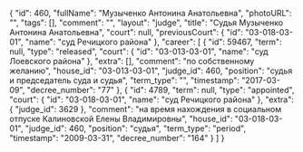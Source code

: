 {
    "id": 460,
    "fullName": "Музыченко Антонина Анатольевна",
    "photoURL": "",
    "tags": [],
    "comment": "",
    "layout": "judge",
    "title": "Судья Музыченко Антонина Анатольевна",
    "court": null,
    "previousCourt": {
        "id": "03-018-03-01",
        "name": "суд Речицкого района"
    },
    "career": [
        {
            "id": 59467,
            "term": null,
            "type": "released",
            "court": {
                "id": "03-013-03-01",
                "name": "суд Лоевского района"
            },
            "extra": [],
            "comment": "по собственному желанию",
            "house_id": "03-013-03-01",
            "judge_id": 460,
            "position": "судья и председатель суда и судья",
            "term_type": "",
            "timestamp": "2017-03-09",
            "decree_number": "77"
        },
        {
            "id": 4789,
            "term": null,
            "type": "appointed",
            "court": {
                "id": "03-018-03-01",
                "name": "суд Речицкого района"
            },
            "extra": {
                "judge_id": 3629
            },
            "comment": "на время нахождения в социальном отпуске Калиновской Елены Владимировны",
            "house_id": "03-018-03-01",
            "judge_id": 460,
            "position": "судья",
            "term_type": "period",
            "timestamp": "2009-03-31",
            "decree_number": "164"
        }
    ]
}